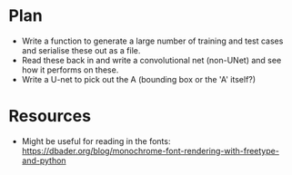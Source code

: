 # Plan
* Write a function to generate a large number of training and test cases and serialise these out as a file.
* Read these back in and write a convolutional net (non-UNet) and see how it performs on these.
* Write a U-net to pick out the A (bounding box or the 'A' itself?)

# Resources
* Might be useful for reading in the fonts: https://dbader.org/blog/monochrome-font-rendering-with-freetype-and-python
